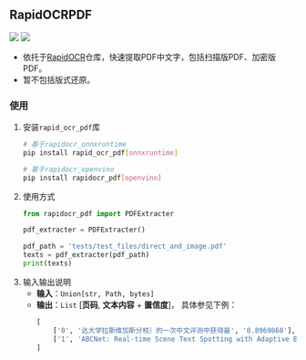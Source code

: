 ## RapidOCRPDF
<p>
    <a href=""><img src="https://img.shields.io/badge/Python->=3.7,<=3.10-aff.svg"></a>
    <a href=""><img src="https://img.shields.io/badge/OS-Linux%2C%20Win%2C%20Mac-pink.svg"></a>
</p>

- 依托于[RapidOCR](https://github.com/RapidAI/RapidOCR)仓库，快速提取PDF中文字，包括扫描版PDF、加密版PDF。
- 暂不包括版式还原。

### 使用
1. 安装`rapid_ocr_pdf`库
   ```bash
   # 基于rapidocr_onnxruntime
   pip install rapid_ocr_pdf[onnxruntime]

   # 基于rapidocr_openvino
   pip install rapidocr_pdf[openvino]
   ```
2. 使用方式
    ```python
    from rapidocr_pdf import PDFExtracter

    pdf_extracter = PDFExtracter()

    pdf_path = 'tests/test_files/direct_and_image.pdf'
    texts = pdf_extracter(pdf_path)
    print(texts)
    ```
3. 输入输出说明
   - **输入**：`Union[str, Path, bytes]`
   - **输出**：`List` \[**页码**, **文本内容** + **置信度**\]， 具体参见下例：
       ```python
       [
           ['0', '达大学拉斯维加斯分校）的一次中文评测中获得最', '0.8969868'],
           ['1', 'ABCNet: Real-time Scene Text Spotting with Adaptive Bezier-Curve Network∗\nYuliang Liu‡†', '0.8969868'],
       ]
       ```
